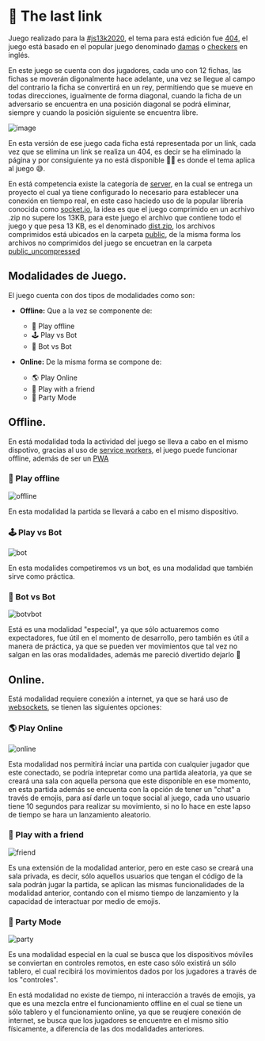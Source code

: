 # 🔗 The last link

Juego realizado para la [#js13k2020](https://js13kgames.com/), el tema para está edición fue [404](https://medium.com/js13kgames/js13kgames-2020-has-started-c7e003292613), 
el juego está basado en el popular juego denominado [damas](https://es.wikipedia.org/wiki/Damas) o [checkers](https://en.wikipedia.org/wiki/Draughts) en inglés.

En este juego se cuenta con dos jugadores, cada uno con 12 fichas, las fichas se moverán digonalmente hace adelante, una vez se llegue al campo del contrario la ficha se convertirá en un rey,
permitiendo que se mueve en todas direcciones, igualmente de forma diagonal, cuando la ficha de un adversario se encuentra en una posición diagonal se podrá eliminar, siempre y cuando la posición siguiente se encuentra libre.

![image](https://github.com/Jorger/The-last-link/blob/master/images/principal.png?raw=true)

En esta versión de ese juego cada ficha está representada por un link, cada vez que se elimina un link se realiza un 404, es decir se ha eliminado la página y por consiguiente ya no está disponible 🤷‍♂️ es donde el tema aplica al juego 😅.

En está competencia existe la categoría de [server](https://github.com/js13kGames/js13kserver), en la cual se entrega un proyecto el cual ya tiene configurado lo necesario para establecer una conexión en tiempo real, en este caso haciedo uso de la popular librería conocida como [socket.io](https://socket.io/), 
la idea es que el juego comprimido en un acrhivo .zip no supere los 13KB, para este juego el archivo que contiene todo el juego y que pesa 13 KB, es el denominado [dist.zip](https://github.com/Jorger/The-last-link/blob/master/dist.zip), los archivos comprimidos está ubicados en la carpeta [public](https://github.com/Jorger/The-last-link/tree/master/public), 
de la misma forma los archivos no comprimidos del juego se encuetran en la carpeta [public_uncompressed](https://github.com/Jorger/The-last-link/tree/master/public_uncompressed)

## Modalidades de Juego.

El juego cuenta con dos tipos de modalidades como son:

* **Offline:** Que a la vez se componente de:

  * 📴 Play offline
  * 🕹 Play vs Bot
  * 🤖 Bot vs Bot
  
* **Online:** De la misma forma se compone de:

  * 🌎 Play Online
  * 🤝 Play with a friend
  * 🎉 Party Mode

## Offline.

En está modalidad toda la actividad del juego se lleva a cabo en el mismo dispotivo, gracias al uso de [service workers](https://developers.google.com/web/fundamentals/primers/service-workers), el juego puede funcionar offline, además de ser un [PWA](https://web.dev/progressive-web-apps/)

### 📴 Play offline

![offline](https://github.com/Jorger/The-last-link/blob/master/images/404_offline.gif?raw=true)

En esta modalidad la partida se llevará a cabo en el mismo dispositivo.

### 🕹 Play vs Bot

![bot](https://github.com/Jorger/The-last-link/blob/master/images/404_bot.gif?raw=true)

En esta modalides competiremos vs un bot, es una modalidad que también sirve como práctica.

### 🤖 Bot vs Bot

![botvbot](https://github.com/Jorger/The-last-link/blob/master/images/404_bot_vs_bot.gif?raw=true)

Está es una modalidad "especial", ya que sólo actuaremos como expectadores, fue útil en el momento de desarrollo, pero también es útil a manera de práctica, ya que se pueden ver movimientos que tal vez no salgan en las oras modalidades, además me pareció divertido dejarlo 😬

## Online.

Está modalidad requiere conexión a internet, ya que se hará uso de [websockets](https://developer.mozilla.org/en-US/docs/Web/API/WebSockets_API), se tienen las siguientes opciones:

### 🌎 Play Online

![online](https://github.com/Jorger/The-last-link/blob/master/images/404_online.gif?raw=true)

Esta modalidad nos permitirá inciar una partida con cualquier jugador que este conectado, se podría intepretar como una partida aleatoria, ya que se creará una sala con aquella persona que este disponible en ese momento, 
en esta partida además se encuenta con la opción de tener un "chat" a través de emojis, para así darle un toque social al juego, cada uno usuario tiene 10 segundos para realizar su movimiento, si no lo hace 
en este lapso de tiempo se hara un lanzamiento aleatorio.

### 🤝 Play with a friend

![friend](https://github.com/Jorger/The-last-link/blob/master/images/404_friend.gif?raw=true)

Es una extensión de la modalidad anterior, pero en este caso se creará una sala privada, es decir, sólo aquellos usuarios que tengan el código de la sala podrán jugar la partida, 
se aplican las mismas funcionalidades de la modalidad anterior, contando con el mismo tiempo de lanzamiento y la capacidad de interactuar por medio de emojis.

### 🎉 Party Mode

![party](https://github.com/Jorger/The-last-link/blob/master/images/404_party.gif?raw=true)

Es una modalidad especial en la cual se busca que los dispositivos móviles se conviertan en controles remotos, en este caso sólo existirá un sólo tablero, el cual recibirá los movimientos dados por los jugadores a través de los "controles".

En está modalidad no existe de tiempo, ni interacción a través de emojis, ya que es una mezcla entre el funcionamiento offline en el cual se tiene un sólo tablero y el funcionamiento online, ya que se reuqiere conexión de internet, se busca que los 
jugadores se encuentre en el mismo sitio físicamente, a diferencia de las dos modalidades anteriores.




